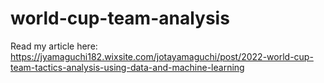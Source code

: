 # world-cup-team-analysis

Read my article here: https://jyamaguchi182.wixsite.com/jotayamaguchi/post/2022-world-cup-team-tactics-analysis-using-data-and-machine-learning
